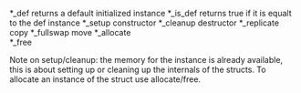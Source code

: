 *_def           returns a default initialized instance
*_is_def        returns true if it is equalt to the def instance
*_setup         constructor 
*_cleanup       destructor
*_replicate     copy
*_fullswap      move
*_allocate      
*_free

Note on setup/cleanup:
the memory for the instance is already available, this is about setting up or
cleaning up the internals of the structs. To allocate an instance of the struct
use allocate/free.